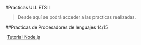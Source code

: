 #Practicas ULL ETSII

>Desde aquí se podrá acceder a las practicas realizadas.


##Practicas de Procesadores de lenguajes 14/15

-[Tutorial Node.js]


[Tutorial Node.js]:http://alu0100204148.github.io/tutorialnodejs/
